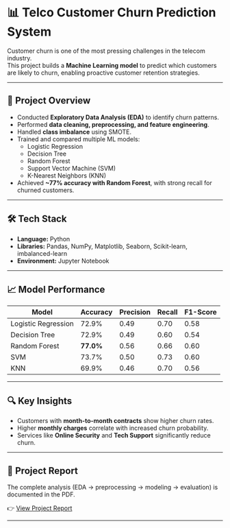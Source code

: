 # 📊 Telco Customer Churn Prediction System

Customer churn is one of the most pressing challenges in the telecom industry.  
This project builds a **Machine Learning model** to predict which customers are likely to churn, enabling proactive customer retention strategies.

---

## 📌 Project Overview
- Conducted **Exploratory Data Analysis (EDA)** to identify churn patterns.  
- Performed **data cleaning, preprocessing, and feature engineering**.  
- Handled **class imbalance** using SMOTE.  
- Trained and compared multiple ML models:  
  - Logistic Regression  
  - Decision Tree  
  - Random Forest  
  - Support Vector Machine (SVM)  
  - K-Nearest Neighbors (KNN)  
- Achieved **~77% accuracy with Random Forest**, with strong recall for churned customers.  

---

## 🛠️ Tech Stack
- **Language:** Python  
- **Libraries:** Pandas, NumPy, Matplotlib, Seaborn, Scikit-learn, imbalanced-learn  
- **Environment:** Jupyter Notebook  

---

## 📈 Model Performance

| Model              | Accuracy | Precision | Recall | F1-Score |
|---------------------|----------|-----------|--------|----------|
| Logistic Regression | 72.9%    | 0.49      | 0.70   | 0.58     |
| Decision Tree       | 72.9%    | 0.49      | 0.60   | 0.54     |
| Random Forest       | **77.0%**| 0.56      | 0.66   | 0.60     |
| SVM                 | 73.7%    | 0.50      | 0.73   | 0.60     |
| KNN                 | 69.9%    | 0.46      | 0.70   | 0.56     |

---

## 🔍 Key Insights
- Customers with **month-to-month contracts** show higher churn rates.  
- Higher **monthly charges** correlate with increased churn probability.  
- Services like **Online Security** and **Tech Support** significantly reduce churn.  

---

## 📄 Project Report
The complete analysis (EDA → preprocessing → modeling → evaluation) is documented in the PDF.  

👉 [View Project Report](https://drive.google.com/file/d/1qiUnwfYvtm45IGSH5ny_zuMjp4W-9W5G/view?usp=sharing) 

---

